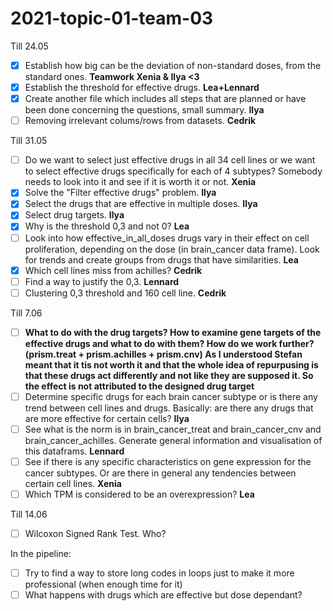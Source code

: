 # 2021-topic-01-team-03

Till 24.05
- [x] Establish how big can be the deviation of non-standard doses, from the standard ones. **Teamwork Xenia & Ilya <3**
- [x] Establish the threshold for effective drugs. **Lea+Lennard**
- [x] Create another file which includes all steps that are planned or have been done concerning the questions, small summary. **Ilya**
- [ ] Removing irrelevant colums/rows from datasets. **Cedrik**

Till 31.05
- [ ] Do we want to select just effective drugs in all 34 cell lines or we want to select effective drugs specifically for each of 4 subtypes? Somebody needs to look into it and see if it is worth it or not. **Xenia**
- [x] Solve the "Filter effective drugs" problem. **Ilya**
- [x] Select the drugs that are effective in multiple doses. **Ilya**
- [x] Select drug targets. **Ilya**
- [x] Why is the threshold 0,3 and not 0? **Lea**
- [ ] Look into how effective_in_all_doses drugs vary in their effect on cell proliferation, depending on the dose (in brain_cancer data frame). Look for trends and create groups from drugs that have similarities. **Lea**
- [x] Which cell lines miss from achilles? **Cedrik**
- [ ] Find a way to justify the 0,3. **Lennard**
- [ ] Clustering 0,3 threshold and 160 cell line. **Cedrik**

Till 7.06
- [ ] **What to do with the drug targets? How to examine gene targets of the effective drugs and what to do with them? How do we work further? (prism.treat + prism.achilles + prism.cnv) As I understood Stefan meant that it tis not worth it and that the whole idea of repurpusing is that these drugs act differently and not like they are supposed it. So the effect is not attributed to the designed drug target**
- [ ] Determine specific drugs for each brain cancer subtype or is there any trend between cell lines and drugs. Basically: are there any drugs that are more effective for certain cells? **Ilya**
- [ ] See what is the norm is in brain_cancer_treat and brain_cancer_cnv and brain_cancer_achilles. Generate general information and visualisation of this dataframs. **Lennard**
- [ ] See if there is any specific characteristics on gene expression for the cancer subtypes. Or are there in general any tendencies between certain cell lines. **Xenia**
- [ ] Which TPM is considered to be an overexpression? **Lea**

Till 14.06
- [ ] Wilcoxon Signed Rank Test. Who?


In the pipeline:
- [ ] Try to find a way to store long codes in loops just to make it more professional (when enough time for it)
- [ ] What happens with drugs which are effective but dose dependant?
